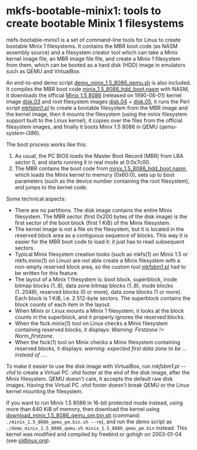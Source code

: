 # mkfs-bootable-minix1: tools to create bootable Minix 1 filesystems

mkfs-bootable-minix1 is a set of command-line tools for Linux to create
bootable Minix 1 filesystems. It contains the MBR boot code (as NASM
assembly source) and a filesystem creator tool which can take a Minix kernel
image file, an MBR image file file, and create a Minix 1 filesystem from
them, which can be booted as a hard disk (HDD) image in emulators such as
QEMU and VirtualBox.

An end-to-end demo script
[demo_minix_1.5_8086_qemu.sh](demo_minix_1.5_8086_qemu.sh) is also included.
It compiles the MBR boot code
[minix_1.5_8086_hdd_boot.nasm](minix_1.5_8086_hdd_boot.nasm) with NASM, it
downloads the official [Minix 1.5
8086](http://download.minix3.org/previous-versions/Intel-1.5/pc/) (released
on 1990-06-01) kernel image
[disk.03](http://download.minix3.org/previous-versions/Intel-1.5/pc/disk.03)
and root filesystem images
[disk.04](http://download.minix3.org/previous-versions/Intel-1.5/pc/disk.04)
+
[disk.05](http://download.minix3.org/previous-versions/Intel-1.5/pc/disk.05),
it runs the Perl script [mkfsbm1.pl](mkfsbm1.pl) to create a bootable
filesystem from the MBR image and the kernel image, then it mounts the
filesystem (using the *minix* filesystem support built to the Linux kernel),
it copies over the files from the official filesystem images, and finally it
boots Minix 1.5 8086 in QEMU (*qemu-system-i386*).

The boot process works like this:

1. As usual, the PC BIOS loads the Master Boot Record (MBR) from LBA sector
   0, and starts running it in real mode at 0:0x7c00.
2. The MBR contains the boot code from
   [minix_1.5_8086_hdd_boot.nasm](minix_1.5_8086_hdd_boot.nasm), which loads
   the Minix kernel to memory (0x60:0), sets up to boot parameters (such as
   the device number containing the root filesystem), and jumps to the
   kernel code.

Some technical aspects:

* There are no partitions. The disk image contains the entire Minix
  filesystem. The MBR sector (first 0x200 bytes of the disk image) is the
  first sector of the boot block (first 1 KiB) of the Minix filesystem.
* The kernel image is not a file on the filesystem, but it is located in the
  reserved block area as a contiguous sequence of blocks. This way it is
  easier for the MBR boot code to load it: it just has to read subsequent
  sectors.
* Typical Minix filesystem creation tooks (such as mkfs(1) on Minix 1.5 or
  mkfs.minix(1) on Linux) are not able create a Minix filesystem with a
  non-empty reserved block area, so the custom tool [mkfsbm1.pl](mkfsbm1.pl)
  had to be written for this feature.
* The layout of a Minix 1 filesystem is: boot block, superblock, inode
  bitmap blocks (1..8), data zone bitmap blocks (1..8), inode blocks
  (1..2048), reserved blocks (0 or more), data zone blocks (1 or more).
  Each block is 1 KiB, i.e. 2 512-byte sectors. The superblock contains
  the block counts of each item in the layout.
* When Minix or Linux mounts a Minix 1 filesystem, it looks at the block
  counts in the superblock, and it properly ignores the reserved blocks.
* When the fsck.minix(1) tool on Linux checks a Minix filesystem containing
  reserved blocks, it displays: *Warning: Firstzone != Norm_firstzone*.
* When the fsck(1) tool on Minix checks a Minix filesystem containing
  reserved blocks, it displays:
  *warning: expected first data zone to be ... instead of ...*.

To make it easier to use the disk image with VirtualBox, run *mkfsbm1.pl
--vhd* to create a Virtual PC .vhd footer at the end of the disk image,
after the Minix filesystem. QEMU doesn't care, it accepts the default
raw disk images. Having the Virtual PC .vhd footer doesn't break QEMU or the
Linux kernel mounting the filesystem.

If you want to run Minix 1.5 8086 in 16-bit protected mode instead, using
more than 640 KiB of memory, then download the kernel using
[download_minix_1.5_8086_qemu_pm.bin.sh](download_minix_1.5_8086_qemu_pm.bin.sh)
(command: `./minix_1.5_8086_qemu_pm.bin.sh --rm`), and run the demo script
as `./demo_minix_1.5_8086_qemu.sh minix_1.5_8086_qemu_pm.bin` instead. This
kernel was modified and compiled by freebird or gohigh on 2003-01-04 (see
[oldlinux.org](https://oldlinux.org/)).
